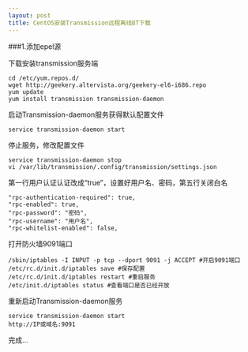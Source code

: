 ```yaml
---
layout: post
title: CentOS安装Transmission远程离线BT下载
---
```

###1.添加epel源

下载安装transmission服务端

```
cd /etc/yum.repos.d/
wget http://geekery.altervista.org/geekery-el6-i686.repo
yum update
yum install transmission transmission-daemon
```

启动Transmission-daemon服务获得默认配置文件

```
service transmission-daemon start

```
停止服务，修改配置文件

```
service transmission-daemon stop
vi /var/lib/transmission/.config/transmission/settings.json
```

第一行用户认证认证改成“true”，设置好用户名、密码，第五行关闭白名


```
"rpc-authentication-required": true,
"rpc-enabled": true,
"rpc-password": "密码",
"rpc-username": "用户名",
"rpc-whitelist-enabled": false,
```


打开防火墙9091端口

```
/sbin/iptables -I INPUT -p tcp --dport 9091 -j ACCEPT #开启9091端口
/etc/rc.d/init.d/iptables save #保存配置
/etc/rc.d/init.d/iptables restart #重启服务
/etc/init.d/iptables status #查看端口是否已经开放
```

重新启动Transmission-daemon服务

```
service transmission-daemon start
http://IP或域名:9091

```
完成…


